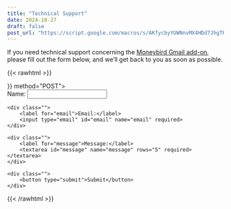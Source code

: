 ```yaml
---
title: "Technical Support"
date: 2024-10-27
draft: false
post_url: "https://script.google.com/macros/s/AKfycbyYUWNnvMX4HDd7JhgTKky0cXITKgm-VQYCL56aFVvqRYP7VC5zvnG_pFxFGOmj9iAT1w/exec"
---
```


If you need technical support concerning the [Moneybird Gmail add-on](https://workspace.google.com/marketplace/app/moneybird_add-on), please fill out the form below, and we’ll get back to you as soon as possible.

{{< rawhtml >}}

<form action={{< param post_url>}} method="POST">
    <div class="">
    <label for="name">Name:</label>
    <input type="text" id="name" name="name" required>
    </div>
    
    <div class="">
        <label for="email">Email:</label>
        <input type="email" id="email" name="email" required>
    </div>
    
    <div class="">
        <label for="message">Message:</label>
        <textarea id="message" name="message" rows="5" required></textarea>
    </div>
    
    <div class="">
        <button type="submit">Submit</button>
    </div>
</form>

{{< /rawhtml >}}
